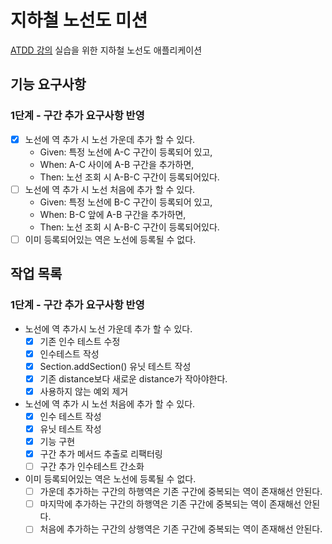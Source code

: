 # 지하철 노선도 미션
[ATDD 강의](https://edu.nextstep.camp/c/R89PYi5H) 실습을 위한 지하철 노선도 애플리케이션

## 기능 요구사항
### 1단계 - 구간 추가 요구사항 반영
- [x] 노선에 역 추가 시 노선 가운데 추가 할 수 있다.
  - Given: 특정 노선에 A-C 구간이 등록되어 있고,
  - When: A-C 사이에  A-B 구간을 추가하면,
  - Then: 노선 조회 시 A-B-C 구간이 등록되어있다.
- [ ] 노선에 역 추가 시 노선 처음에 추가 할 수 있다.
  - Given: 특정 노선에 B-C 구간이 등록되어 있고,
  - When: B-C 앞에  A-B 구간을 추가하면,
  - Then: 노선 조회 시 A-B-C 구간이 등록되어있다.
- [ ] 이미 등록되어있는 역은 노선에 등록될 수 없다.

## 작업 목록
### 1단계 - 구간 추가 요구사항 반영
- 노선에 역 추가시 노선 가운데 추가 할 수 있다.
  - [x] 기존 인수 테스트 수정
  - [x] 인수테스트 작성
  - [x] Section.addSection() 유닛 테스트 작성
  - [x] 기존 distance보다 새로운 distance가 작아야한다.
  - [x] 사용하지 않는 예외 제거
- 노선에 역 추가 시 노선 처음에 추가 할 수 있다.
  - [x] 인수 테스트 작성
  - [x] 유닛 테스트 작성
  - [x] 기능 구현
  - [x] 구간 추가 메서드 추출로 리팩터링
  - [ ] 구간 추가 인수테스트 간소화
- 이미 등록되어있는 역은 노선에 등록될 수 없다.
  - [ ] 가운데 추가하는 구간의 하행역은 기존 구간에 중복되는 역이 존재해선 안된다.
  - [ ] 마지막에 추가하는 구간의 하행역은 기존 구간에 중복되는 역이 존재해선 안된다.
  - [ ] 처음에 추가하는 구간의 상행역은 기존 구간에 중복되는 역이 존재해선 안된다.
